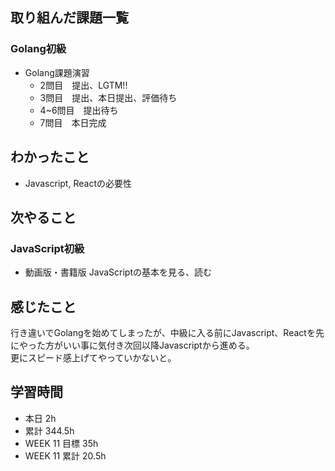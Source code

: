 ## 取り組んだ課題一覧 
 ### Golang初級
 - Golang課題演習
   - 2問目　提出、LGTM!!
   - 3問目　提出、本日提出、評価待ち
   - 4~6問目　提出待ち
   - 7問目　本日完成
     　
 ## わかったこと 
 - Javascript, Reactの必要性

 ## 次やること 
 ### JavaScript初級
 - 動画版・書籍版 JavaScriptの基本を見る、読む

 ## 感じたこと 
 行き違いでGolangを始めてしまったが、中級に入る前にJavascript、Reactを先にやった方がいい事に気付き次回以降Javascriptから進める。  
 更にスピード感上げてやっていかないと。

 ## 学習時間 
 - 本日 2h 
 - 累計 344.5h 
 - WEEK 11 目標 35h 
 - WEEK 11 累計 20.5h
